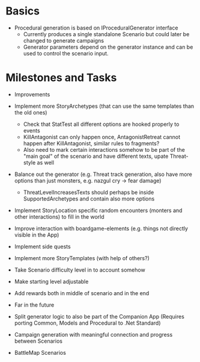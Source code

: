 ﻿# Basics
- Procedural generation is based on IProceduralGenerator interface 
  - Currently produces a single standalone Scenario but could later be changed to generate campaigns
  - Generator parameters depend on the generator instance and can be used to control the scenario input.

# Milestones and Tasks
- Improvements 
 - Implement more StoryArchetypes (that can use the same templates than the old ones)
   - Check that StatTest all different options are hooked properly to events
   - KillAntagonist can only happen once, AntagonistRetreat cannot happen after KillAntagonist, similar rules to fragments?
   - Also need to mark certain interactions somehow to be part of the "main goal" of the scenario and have different texts, upate Threat-style as well
 - Balance out the generator (e.g. Threat track generation, also have more options than just monsters, e.g. nazgul cry -> fear damage)
   - ThreatLevelIncreasesTexts should perhaps be inside SupportedArchetypes and contain also more options
 - Implement StoryLocation specific random encounters (monters and other interactions) to fill in the world
 - Improve interaction with boardgame-elements (e.g. things not directly visible in the App) 
 - Implement side quests
 - Implement more StoryTemplates (with help of others?)
 - Take Scenario difficulty level in to account somehow
 - Make starting level adjustable
 - Add rewards both in middle of scenario and in the end
 
- Far in the future
 - Split generator logic to also be part of the Companion App (Requires porting Common, Models and Procedural to .Net Standard)
 - Campaign generation with meaningful connection and progress between Scenarios
 - BattleMap Scenarios